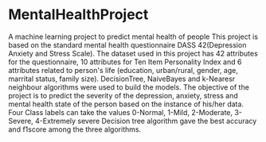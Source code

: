# MentalHealthProject
A machine learning project to predict mental health of people
This project is based on the standard mental health questionnaire DASS 42(Depression Anxiety and Stress Scale).
The dataset used in this project has 42 attributes for the questionnaire, 10 attributes for Ten Item Personality Index and 6 attributes related to person's life (education, urban/rural, gender, age, marrital status, family size).
DecisionTree, NaiveBayes and k-Nearesr neighbour algorithms were used to build the models.
The objective of the project is to predict the severity of the depression, anxiety, stress and mental health state of the person based on the instance of his/her data.
Four Class labels can take the values 0-Normal, 1-Mild, 2-Moderate, 3-Severe, 4-Extremely severe
Decision tree algorithm gave the best accuracy and f1score among the three algorithms.
